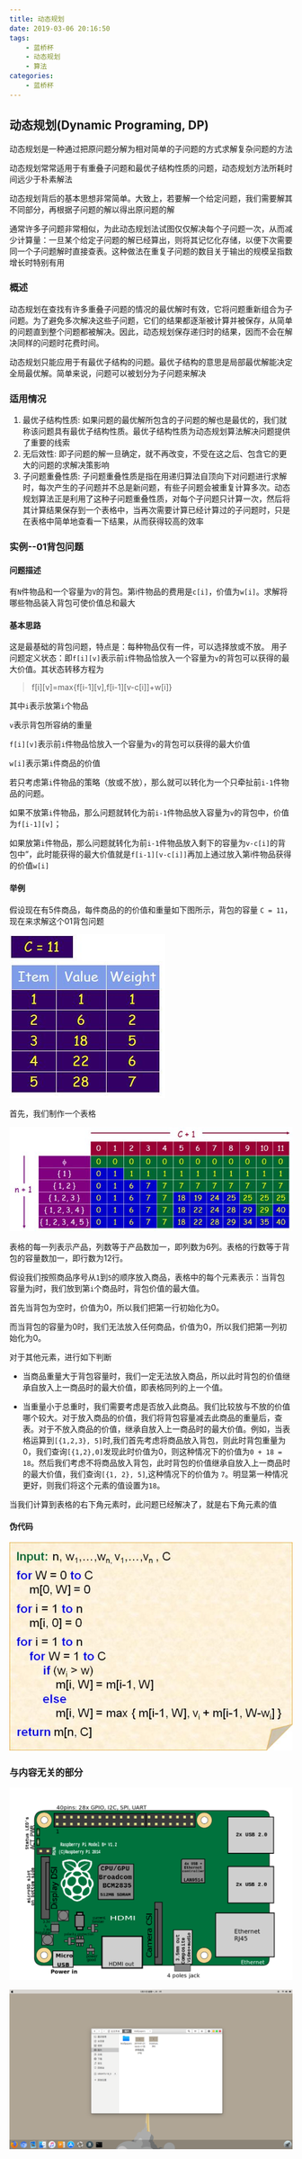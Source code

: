 ```yaml
---
title: 动态规划
date: 2019-03-06 20:16:50
tags:
    - 蓝桥杯
    - 动态规划
    - 算法
categories:
    - 蓝桥杯
---
```


## 动态规划(Dynamic Programing, DP)

动态规划是一种通过把原问题分解为相对简单的子问题的方式求解复杂问题的方法

动态规划常常适用于有重叠子问题和最优子结构性质的问题，动态规划方法所耗时间远少于朴素解法

动态规划背后的基本思想非常简单。大致上，若要解一个给定问题，我们需要解其不同部分，再根据子问题的解以得出原问题的解

通常许多子问题非常相似，为此动态规划法试图仅仅解决每个子问题一次，从而减少计算量：一旦某个给定子问题的解已经算出，则将其记忆化存储，以便下次需要同一个子问题解时直接查表。这种做法在重复子问题的数目关于输出的规模呈指数增长时特别有用

### 概述

动态规划在查找有许多重叠子问题的情况的最优解时有效，它将问题重新组合为子问题。为了避免多次解决这些子问题，它们的结果都逐渐被计算并被保存，从简单的问题直到整个问题都被解决。因此，动态规划保存递归时的结果，因而不会在解决同样的问题时花费时间。

动态规划只能应用于有最优子结构的问题。最优子结构的意思是局部最优解能决定全局最优解。简单来说，问题可以被划分为子问题来解决

### 适用情况

1. 最优子结构性质: 如果问题的最优解所包含的子问题的解也是最优的，我们就称该问题具有最优子结构性质。最优子结构性质为动态规划算法解决问题提供了重要的线索
2. 无后效性: 即子问题的解一旦确定，就不再改变，不受在这之后、包含它的更大的问题的求解决策影响
3. 子问题重叠性质: 子问题重叠性质是指在用递归算法自顶向下对问题进行求解时，每次产生的子问题并不总是新问题，有些子问题会被重复计算多次。动态规划算法正是利用了这种子问题重叠性质，对每个子问题只计算一次，然后将其计算结果保存到一个表格中，当再次需要计算已经计算过的子问题时，只是在表格中简单地查看一下结果，从而获得较高的效率

### 实例--01背包问题

#### 问题描述

有`N`件物品和一个容量为`V`的背包。第i件物品的费用是`c[i]`，价值为`w[i]`。求解将哪些物品装入背包可使价值总和最大

#### 基本思路

这是最基础的背包问题，特点是：每种物品仅有一件，可以选择放或不放。 用子问题定义状态：即`f[i][v]`表示前`i`件物品恰放入一个容量为`v`的背包可以获得的最大价值。其状态转移方程为


> f[i][v]=max{f[i-1][v],f[i-1][v-c[i]]+w[i]}


其中`i`表示放第`i`个物品

`v`表示背包所容纳的重量

`f[i][v]`表示前`i`件物品恰放入一个容量为`v`的背包可以获得的最大价值

`w[i]`表示第`i`件商品的价值

若只考虑第`i`件物品的策略（放或不放），那么就可以转化为一个只牵扯前`i-1`件物品的问题。

如果不放第`i`件物品，那么问题就转化为前`i-1`件物品放入容量为`v`的背包中，价值为`f[i-1][v]`；

如果放第`i`件物品，那么问题就转化为前`i-1`件物品放入剩下的容量为`v-c[i]`的背包中”，此时能获得的最大价值就是`f[i-1][v-c[i]]`再加上通过放入第i件物品获得的价值`w[i]`

#### 举例

假设现在有5件商品，每件商品的的价值和重量如下图所示，背包的容量 `C = 11`，现在来求解这个01背包问题

![](动态规划/dp_1.jpg)

首先，我们制作一个表格

![](动态规划/dp_3.jpg)

表格的每一列表示产品，列数等于产品数加一，即列数为6列。表格的行数等于背包的容量数加一，即行数为12行。

假设我们按照商品序号从`1`到`5`的顺序放入商品，表格中的每个元素表示：当背包容量为j时，我们放到第`i`个商品时，背包价值的最大值。

首先当背包为空时，价值为0，所以我们把第一行初始化为0。

而当背包的容量为0时，我们无法放入任何商品，价值为0，所以我们把第一列初始化为0。

对于其他元素，进行如下判断

- 当商品重量大于背包容量时，我们一定无法放入商品，所以此时背包的价值继承自放入上一商品时的最大价值，即表格同列的上一个值。

- 当重量小于总重时，我们需要考虑是否放入此商品。我们比较放与不放的价值哪个较大。对于放入商品的价值，我们将背包容量减去此商品的重量后，查表。对于不放入商品的价值，继承自放入上一商品时的最大价值。例如，当表格运算到`[{1,2,3}, 5]`时,我们首先考虑将商品放入背包，则此时背包重量为0，我们查询`[{1,2},0]`发现此时价值为0，则这种情况下的价值为`0 + 18 = 18`。然后我们考虑不将商品放入背包，此时背包的价值继承自放入上一商品时的最大价值，我们查询`[{1, 2}, 5]`,这种情况下的价值为 `7`。明显第一种情况更好，则我们将这个元素的值设置为`18`。

当我们计算到表格的右下角元素时，此问题已经解决了，就是右下角元素的值

#### 伪代码

![](动态规划/dp_2.jpg)

### 与内容无关的部分

![](动态规划/Raspberry_Pi.png)

![](动态规划/ubuntu魔改MAC.png)

